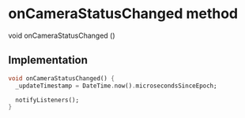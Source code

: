 


# onCameraStatusChanged method








void onCameraStatusChanged
()








## Implementation

```dart
void onCameraStatusChanged() {
  _updateTimestamp = DateTime.now().microsecondsSinceEpoch;

  notifyListeners();
}
```







